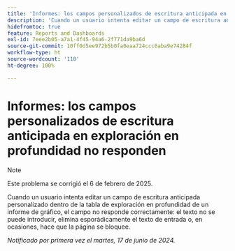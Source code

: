 ```yaml
---
title: 'Informes: los campos personalizados de escritura anticipada en exploración en profundidad no responden'
description: 'Cuando un usuario intenta editar un campo de escritura anticipada personalizado dentro de la tabla de exploración en profundidad de un informe de gráfico, el campo no responde correctamente: el texto no se puede introducir, elimina esporádicamente el texto de entrada o, en ocasiones, hace que la página se bloquee.'
hidefromtoc: true
feature: Reports and Dashboards
exl-id: 7eee2b05-a7a1-4f45-94a6-2f771da9ba6d
source-git-commit: 10ff0d5ee972b5b0fa0eaa724ccc6aba9e74284f
workflow-type: ht
source-wordcount: '110'
ht-degree: 100%

---
```


# Informes: los campos personalizados de escritura anticipada en exploración en profundidad no responden

>[!NOTE]
>
>Este problema se corrigió el 6 de febrero de 2025.

Cuando un usuario intenta editar un campo de escritura anticipada personalizado dentro de la tabla de exploración en profundidad de un informe de gráfico, el campo no responde correctamente: el texto no se puede introducir, elimina esporádicamente el texto de entrada o, en ocasiones, hace que la página se bloquee.

_Notificado por primera vez el martes, 17 de junio de 2024._
